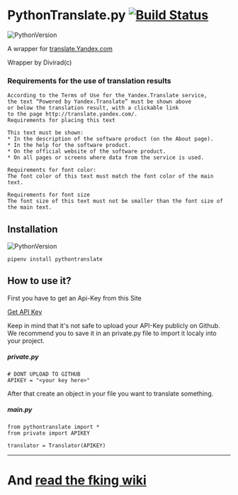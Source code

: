 # PythonTranslate.py [![Build Status](https://travis-ci.org/Divirad/PythonTranslate.svg?branch=master)](https://travis-ci.org/Divirad/PythonTranslate)

![PythonVersion](https://img.shields.io/badge/Python-3.6-green.svg) 

A wrapper for [translate.Yandex.com](https://translate.Yandex.com)

Wrapper by Divirad(c)

### Requirements for the use of translation results
   
    According to the Terms of Use for the Yandex.Translate service,
    the text “Powered by Yandex.Translate” must be shown above
    or below the translation result, with a clickable link
    to the page http://translate.yandex.com/.
    Requirements for placing this text

    This text must be shown:
    * In the description of the software product (on the About page).
    * In the help for the software product.
    * On the official website of the software product.
    * On all pages or screens where data from the service is used.
    
    Requirements for font color:
    The font color of this text must match the font color of the main text.

    Requirements for font size
    The font size of this text must not be smaller than the font size of the main text.
    
## Installation
   ![PythonVersion](https://img.shields.io/badge/WARING-Not%20supported%20yet!-darkred.svg) 
   
    pipenv install pythontranslate

## How to use it? 
First you have to get an Api-Key from this Site 

[Get API Key](https://translate.yandex.com/developers/keys)

Keep in mind that it's not safe to upload your API-Key publicly on Github.
We recommend you to save it in an private.py file to import it localy into your project.


##### private.py
    
    # DONT UPLOAD TO GITHUB
    APIKEY = "<your key here>"

After that create an object in your file you want to translate something.

##### main.py 

    from pythontranslate import *
    from private import APIKEY
    
    translator = Translator(APIKEY) 

___________

# And [read the fking wiki](https://github.com/Divirad/PythonTranslate/wiki)
